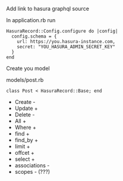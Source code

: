 Add link to hasura graphql source

In application.rb run
```
HasuraRecord::Config.configure do |config|
  config.schema = {
    url: https://you.hasura-instance.com,
    secret: "YOU_HASURA_ADMIN_SECRET_KEY"
  }
end
```

Create you model

models/post.rb

```
class Post < HasuraRecord::Base; end
```

- Create -
- Update +
- Delete -
- All +
- Where +
- find +
- find_by +
- limit +
- offcet +
- select +
- associations -
- scopes - (???)